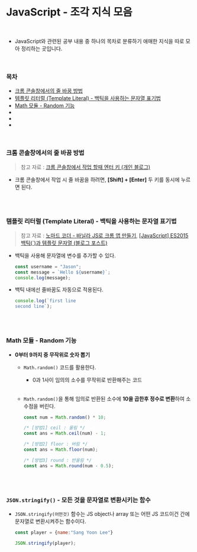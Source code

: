 # JavaScript - 조각 지식 모음

<br/>

- JavaScript와 관련된 공부 내용 중 하나의 목차로 분류하기 애매한 지식을 따로 모아 정리하는 곳입니다.

<br/>

### 목차

- <a href="https://github.com/SangYoonLee1231/TIL/blob/main/JavaScript/javascript_piece_info.md#%ED%81%AC%EB%A1%AC-%EC%BD%98%EC%86%94%EC%B0%BD%EC%97%90%EC%84%9C%EC%9D%98-%EC%A4%84%EB%B0%94%EA%BF%88-%EB%B0%A9%EB%B2%95">크롬 콘솔창에서의 줄 바꿈 방법</a>
- <a href="https://github.com/SangYoonLee1231/TIL/blob/main/JavaScript/javascript_piece_info.md#%ED%85%9C%ED%94%8C%EB%A6%BF-%EB%A6%AC%ED%84%B0%EB%9F%B4-template-literal---%EB%B0%B1%ED%8B%B1%EC%9D%84-%EC%82%AC%EC%9A%A9%ED%95%98%EB%8A%94-%EB%AC%B8%EC%9E%90%EC%97%B4-%ED%91%9C%EA%B8%B0%EB%B2%95">템플릿 리터럴 (Template Literal) - 백틱을 사용하는 문자열 표기법</a>
- <a href="https://github.com/SangYoonLee1231/TIL/blob/main/JavaScript/javascript_piece_info.md#math-%EB%AA%A8%EB%93%88---random-%EA%B8%B0%EB%8A%A5">Math 모듈 - Random 기능</a>
- <a href=""></a>
- <a href=""></a>
- <a href=""></a>

<br/>

### 크롬 콘솔창에서의 줄 바꿈 방법

> 참고 자료 : <a href="https://lemeraldl.tistory.com/588">크롬 콘솔창에서 작업 할때 엔터 키 (개인 블로그)</a>

- 크롬 콘솔창에서 작업 시 줄 바꿈을 하려면, <strong>[Shift] + [Enter]</strong> 두 키를 동시에 누르면 된다.

<br/><br/>


### 템플릿 리터럴 (Template Literal) - 백틱을 사용하는 문자열 표기법

> 참고 자료 : <a href="https://nomadcoders.co/javascript-for-beginners">노마드 코더 - 바닐라 JS로 크롬 앱 만들기</a>, <a href="https://leeborn.tistory.com/entry/JavaScript-ES2015-%EB%B0%B1%ED%8B%B1%EA%B3%BC-%ED%85%9C%ED%94%8C%EB%A6%BF-%EB%AC%B8%EC%9E%90%EC%97%B4">\[JavaScript] ES2015 백틱(`)과 템플릿 문자열 (블로그 포스트)</a>

- 백틱을 사용해 문자열에 변수를 추가할 수 있다.

  ```javascript
  const username = "Jason";
  const message = `Hello ${username}`;
  console.log(message);
  ```

- 백틱 내에선 줄바꿈도 자동으로 적용된다.

  ```javascript
  console.log(`first line
  second line`);
  ```

<br/><br/>

### Math 모듈 - Random 기능

- <strong>0부터 9까지 중 무작위로 숫자 뽑기</strong>

  - <code>Math.random()</code> 코드를 활용한다.

    - 0과 1사이 임의의 소수를 무작위로 반환해주는 코드

  <br/>

  - <code>Math.random()</code>을 통해 임의로 반환된 소수에 <strong>10을 곱한후 정수로 변환</strong>하여 소수점을 버린다.

    ```javascript
    const num = Math.random() * 10;

    /* [방법1] ceil : 올림 */
    const ans = Math.ceil(num) - 1;

    /* [방법2] floor : 버림 */
    const ans = Math.floor(num);

    /* [방법3] round : 반올림 */
    const ans = Math.round(num - 0.5);
    ```

<br/><br/>

### <code>JSON.stringify()</code> - 모든 것을 문자열로 변환시키는 함수

- <code>JSON.stringify(어떤것)</code> 함수는 JS object나 array 또는 어떤 JS 코드이건 간에 문자열로 변환시켜주는 함수이다.

  ```javascript
  const player = {name:"Sang Yoon Lee"}

  JSON.stringify(player);
  ```